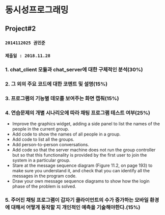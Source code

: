 <div class="logo" />

# 동시성프로그래밍

## Project#2

<div class="cover-blank" />

### `2014112025 권민준`

### `제출일 : 2018.11.28`

<div class="page-break" />

### 1. chat_client 모듈과 chat_server에 대한 구체적인 분석(30%)

### 2. 그 외의 주요 코드에 대한 코멘트 및 설명(15%)

### 3. 프로그램의 기능별 데모를 보여주는 화면 캡춰(15%)

### 4. 연습문제의 개별 시나리오에 따라 채팅 프로그램 테스트 여부(25%)

* Improve the graphics widget, adding a side panel to list the names of the people in the current group.
* Add code to show the names of all people in a group. 
* Add code to list all the groups. 
* Add person-to-person conversations. 
* Add code so that the server machine does not run the group controller but so that this functionality is provided by the first user to join the system in a particular group.
* Stare at the message sequence diagram (Figure 11.2, on page 193) to make sure you understand it, and check that you can identify all the messages in the program code.
* Draw your own message sequence diagrams to show how the login phase of the problem is solved. 

### 5. 주어진 채팅 프로그램이 갑자기 클라이언트의 수가 증가하는 모바일 환경에 대해서 어떻게 동작할 지 개인적인 예측을 기술해야한다.(15%)